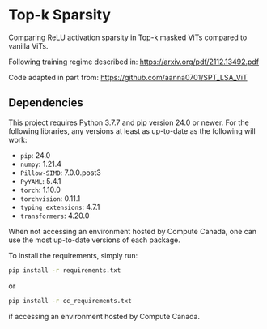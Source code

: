 # Top-k Sparsity
Comparing ReLU activation sparsity in Top-k masked ViTs compared to vanilla ViTs.

Following training regime described in: https://arxiv.org/pdf/2112.13492.pdf

Code adapted in part from: https://github.com/aanna0701/SPT_LSA_ViT

## Dependencies

This project requires Python $3.7.7$ and pip version $24.0$ or newer. For the following libraries, any versions at least as up-to-date as the following will work:

- `pip`: 24.0
- `numpy`: 1.21.4
- `Pillow-SIMD`: 7.0.0.post3
- `PyYAML`: 5.4.1
- `torch`: 1.10.0
- `torchvision`: 0.11.1
- `typing_extensions`: 4.7.1
- `transformers`: 4.20.0

When not accessing an environment hosted by Compute Canada, one can use the most up-to-date versions of each package.

To install the requirements, simply run:
```sh
pip install -r requirements.txt
```
or
```sh
pip install -r cc_requirements.txt
```
if accessing an environment hosted by Compute Canada.
